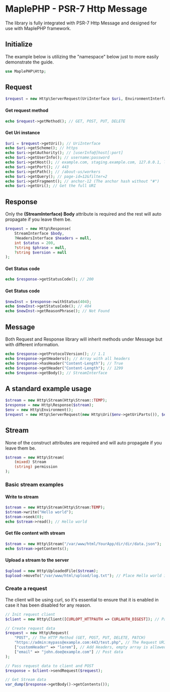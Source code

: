 # MaplePHP - PSR-7 Http Message
The library is fully integrated with PSR-7 Http Message and designed for use with MaplePHP framework.


## Initialize
The example below is utilizing the "namespace" below just to more easily demonstrate the guide.

```php
use MaplePHP\Http;
```

## Request

```php
$request = new Http\ServerRequest(UriInterface $uri, EnvironmentInterface $env);
```
####  Get request method
```php
echo $request->getMethod(); // GET, POST, PUT, DELETE
```
####  Get Uri instance
```php
$uri = $request->getUri(); // UriInterface
echo $uri->getScheme(); // https
echo $uri->getAuthority(); // [userInfo@]host[:port]
echo $uri->getUserInfo(); // username:password
echo $uri->getHost(); // example.com, staging.example.com, 127.0.0.1, localhost
echo $uri->getPort(); // 443
echo $uri->getPath(); // /about-us/workers
echo $uri->getQuery(); // page-id=12&filter=2
echo $uri->getFragment(); // anchor-12 (The anchor hash without "#")
echo $uri->getUri(); // Get the full URI
```
## Response
Only the **(StreamInterface) Body** attribute is required and the rest will auto propagate if you leave them be.
```php
$request = new Http\Response(
	StreamInterface $body,
    ?HeadersInterface $headers = null,
    int $status = 200,
    ?string $phrase = null,
    ?string $version = null
);
```
####  Get Status code
```php
echo $response->getStatusCode(); // 200
```
####  Get Status code
```php
$newInst = $response->withStatus(404);
echo $newInst->getStatusCode(); // 404
echo $newInst->getReasonPhrase(); // Not Found
```
## Message
Both Request and Response library will inherit methods under Message but with different information.
```php
echo $response->getProtocolVersion(); // 1.1
echo $response->getHeaders(); // Array with all headers
echo $response->hasHeader("Content-Length"); // True
echo $response->getHeader("Content-Length"); // 1299
echo $response->getBody(); // StreamInterface
```

## A standard example usage
```php
$stream = new Http\Stream(Http\Stream::TEMP);
$response = new Http\Response($stream);
$env = new Http\Environment();
$request = new Http\ServerRequest(new Http\Uri($env->getUriParts()), $env);
```

## Stream
None of the construct attributes are required and will auto propagate if you leave them be.
```php
$stream = new Http\Stream(
	(mixed) Stream
	(string) permission
);
```
### Basic stream examples

#### Write to stream
```php
$stream = new Http\Stream(Http\Stream:TEMP);
$stream->write("Hello world");
$stream->seek(0);
echo $stream->read(); // Hello world
```

#### Get file content with stream
```php
$stream = new Http\Stream("/var/www/html/YourApp/dir/dir/data.json");
echo $stream->getContents();
```

#### Upload a stream to the server
```php
$upload = new Http\UploadedFile($stream);
$upload->moveTo("/var/www/html/upload/log.txt"); // Place Hello world in txt file
```

### Create a request
The client will be using curl, so it's essential to ensure that it is enabled in case it has been disabled for any reason.
```php
// Init request client
$client = new Http\Client([CURLOPT_HTTPAUTH => CURLAUTH_DIGEST]); // Pass on Curl options

// Create request data
$request = new Http\Request(
    "POST", // The HTTP Method (GET, POST, PUT, DELETE, PATCH)
    "https://admin:mypass@example.com:443/test.php", // The Request URI
    ["customHeader" => "lorem"], // Add Headers, empty array is allowed
    ["email" => "john.doe@example.com"] // Post data
);

// Pass request data to client and POST
$response = $client->sendRequest($request);

// Get Stream data
var_dump($response->getBody()->getContents());
```
